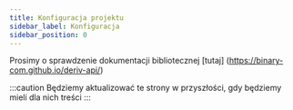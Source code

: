 ```yaml
---
title: Konfiguracja projektu
sidebar_label: Konfiguracja
sidebar_position: 0
---
```


Prosimy o sprawdzenie dokumentacji bibliotecznej [tutaj] (https://binary-com.github.io/deriv-api/)

:::caution
Będziemy aktualizować te strony w przyszłości, gdy będziemy mieli dla nich treści
:::

